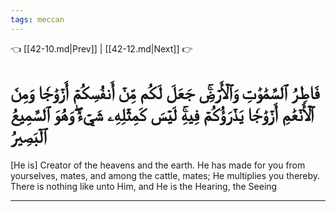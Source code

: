 ```yaml
---
tags: meccan
---
```


👈 [[42-10.md|Prev]] | [[42-12.md|Next]] 👉

# فَاطِرُ ٱلسَّمَٰوَٰتِ وَٱلۡأَرۡضِۚ جَعَلَ لَكُم مِّنۡ أَنفُسِكُمۡ أَزۡوَٰجٗا وَمِنَ ٱلۡأَنۡعَٰمِ أَزۡوَٰجٗا يَذۡرَؤُكُمۡ فِيهِۚ لَيۡسَ كَمِثۡلِهِۦ شَيۡءٞۖ وَهُوَ ٱلسَّمِيعُ ٱلۡبَصِيرُ

[He is] Creator of the heavens and the earth. He has made for you from yourselves, mates, and among the cattle, mates; He multiplies you thereby. There is nothing like unto Him, and He is the Hearing, the Seeing

---

